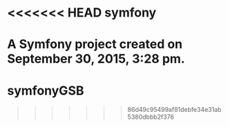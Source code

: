<<<<<<< HEAD
symfony
=======

A Symfony project created on September 30, 2015, 3:28 pm.
=======
# symfonyGSB
>>>>>>> 86d49c95499af81debfe34e31ab5380dbbb2f376
